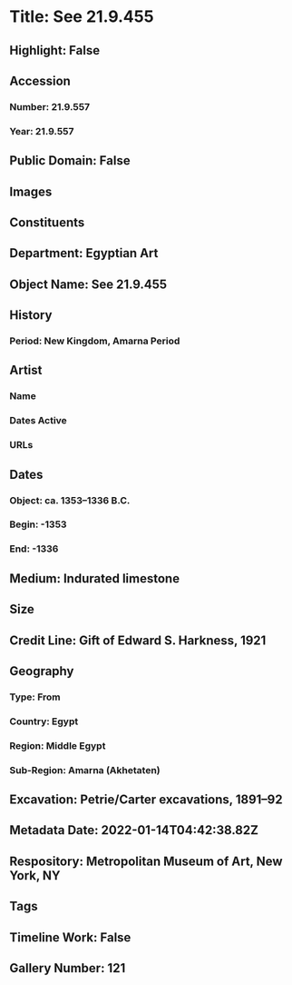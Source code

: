 # Title: See 21.9.455
## Highlight: False
## Accession
### Number: 21.9.557
### Year: 21.9.557
## Public Domain: False
## Images
## Constituents
## Department: Egyptian Art
## Object Name: See 21.9.455
## History
### Period: New Kingdom, Amarna Period
## Artist
### Name
### Dates Active
### URLs
## Dates
### Object: ca. 1353–1336 B.C.
### Begin: -1353
### End: -1336
## Medium: Indurated limestone
## Size
## Credit Line: Gift of Edward S. Harkness, 1921
## Geography
### Type: From
### Country: Egypt
### Region: Middle Egypt
### Sub-Region: Amarna (Akhetaten)
## Excavation: Petrie/Carter excavations, 1891–92
## Metadata Date: 2022-01-14T04:42:38.82Z
## Respository: Metropolitan Museum of Art, New York, NY
## Tags
## Timeline Work: False
## Gallery Number: 121